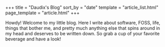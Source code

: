 +++
title = "Daudix's Blog"
sort_by = "date"
template = "article_list.html"
page_template = "article.html"
+++

Howdy! Welcome to my little blog. Here I write about software, FOSS, life, things that bother me, and pretty much anything else that spins around in my head and deserves to be written down. So grab a cup of your favorite beverage and have a look!
